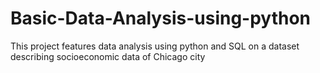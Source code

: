 # Basic-Data-Analysis-using-python
This project features data analysis using python and SQL on a dataset describing socioeconomic data of Chicago city
